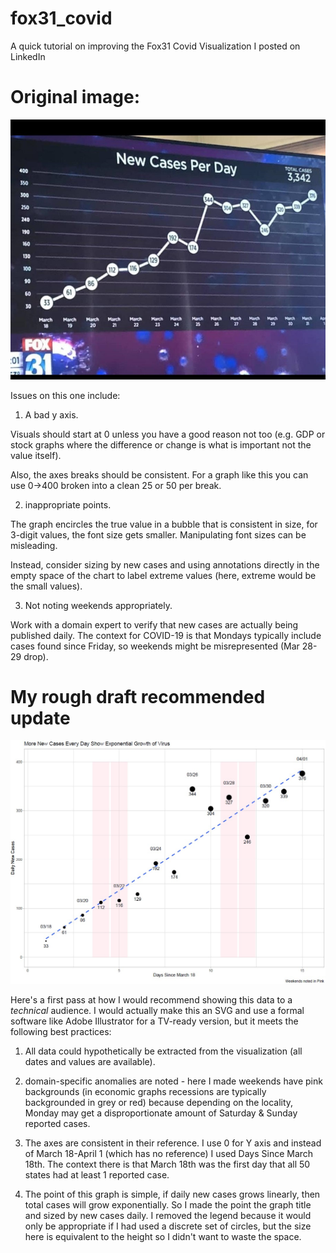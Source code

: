 # fox31_covid
A quick tutorial on improving the Fox31 Covid Visualization I posted on LinkedIn

# Original image: 

![](fox31_original.jpg)

Issues on this one include: 

1) A bad y axis. 

Visuals should start at 0 unless you have a good reason not too (e.g. GDP or stock graphs where the difference or change is what is important not the value itself). 

Also, the axes breaks should be consistent. For a graph like this you can use 0->400 broken into a clean 25 or 50 per break. 

2) inappropriate points. 

The graph encircles the true value in a bubble that is consistent in size, for 3-digit values, the font size gets smaller. 
Manipulating font sizes can be misleading. 

Instead, consider sizing by new cases and using annotations directly in the empty space of the chart to label extreme values (here, extreme would be the small values). 

3) Not noting weekends appropriately. 

Work with a domain expert to verify that new cases are actually being published daily. The context for COVID-19 is that Mondays typically include cases found since Friday, so weekends might be misrepresented (Mar 28-29 drop). 


# My rough draft recommended update 

![](fox31_covid_snip.jpg) 

Here's a first pass at how I would recommend showing this data to a *technical* audience. I would actually make this an SVG and use a formal software like Adobe Illustrator for a TV-ready version, but it meets the following best practices: 

1) All data could hypothetically be extracted from the visualization (all dates and values are available). 

2) domain-specific anomalies are noted - here I made weekends have pink backgrounds (in economic graphs recessions are typically backgrounded in grey or red) because depending on the locality, Monday may get a disproportionate amount of Saturday & Sunday reported cases. 

3) The axes are consistent in their reference. I use 0 for Y axis and instead of March 18-April 1 (which has no reference) I used Days Since March 18th. The context there is that March 18th was the first day that all 50 states had at least 1 reported case. 

4) The point of this graph is simple, if daily new cases grows linearly, then total cases will grow exponentially. So I made the point the graph title and sized by new cases daily. I removed the legend because it would only be appropriate if I had used a discrete set of circles, but the size here is equivalent to the height so I didn't want to waste the space. 
